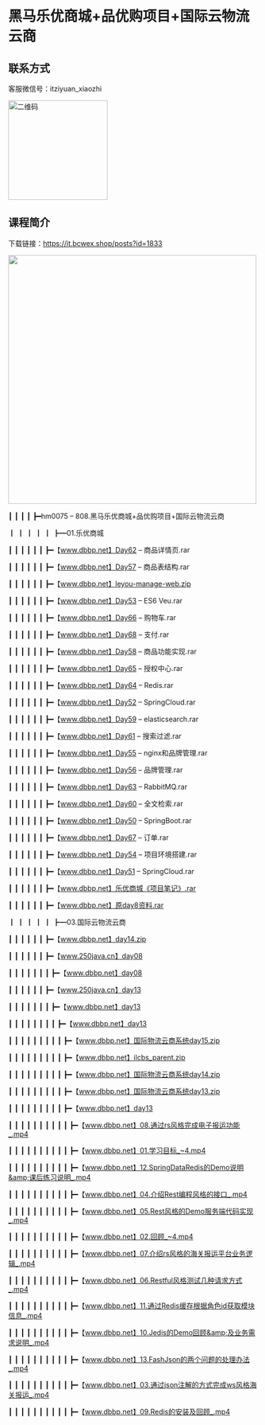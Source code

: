 # 黑马乐优商城+品优购项目+国际云物流云商

## 联系方式

客服微信号：itziyuan_xiaozhi

<img src="https://ziyuanyun.oss-cn-guangzhou.aliyuncs.com/common/20240614073449/666b82192834a.jpg" width="200" height="200" alt="二维码">

## 课程简介

下载链接：https://it.bcwex.shop/posts?id=1833

<img src="https://ziyuanyun.oss-cn-guangzhou.aliyuncs.com/yun/20240515183544/66449000d8d92.jpg" width="500" alt="">

  ┃ ┃ ┃ ┃ ┣━hm0075 &#8211; 808.黑马乐优商城+品优购项目+国际云物流云商

 ┃ ┃ ┃ ┃ ┃ ┣━01.乐优商城

 ┃ ┃ ┃ ┃ ┃ ┃ ┣━【www.dbbp.net】Day62 &#8211; 商品详情页.rar

 ┃ ┃ ┃ ┃ ┃ ┃ ┣━【www.dbbp.net】Day57 &#8211; 商品表结构.rar

 ┃ ┃ ┃ ┃ ┃ ┃ ┣━【www.dbbp.net】leyou-manage-web.zip

 ┃ ┃ ┃ ┃ ┃ ┃ ┣━【www.dbbp.net】Day53 &#8211; ES6 Veu.rar

 ┃ ┃ ┃ ┃ ┃ ┃ ┣━【www.dbbp.net】Day66 &#8211; 购物车.rar

 ┃ ┃ ┃ ┃ ┃ ┃ ┣━【www.dbbp.net】Day68 &#8211; 支付.rar

 ┃ ┃ ┃ ┃ ┃ ┃ ┣━【www.dbbp.net】Day58 &#8211; 商品功能实现.rar

 ┃ ┃ ┃ ┃ ┃ ┃ ┣━【www.dbbp.net】Day65 &#8211; 授权中心.rar

 ┃ ┃ ┃ ┃ ┃ ┃ ┣━【www.dbbp.net】Day64 &#8211; Redis.rar

 ┃ ┃ ┃ ┃ ┃ ┃ ┣━【www.dbbp.net】Day52 &#8211; SpringCloud.rar

 ┃ ┃ ┃ ┃ ┃ ┃ ┣━【www.dbbp.net】Day59 &#8211; elasticsearch.rar

 ┃ ┃ ┃ ┃ ┃ ┃ ┣━【www.dbbp.net】Day61 &#8211; 搜索过滤.rar

 ┃ ┃ ┃ ┃ ┃ ┃ ┣━【www.dbbp.net】Day55 &#8211; nginx和品牌管理.rar

 ┃ ┃ ┃ ┃ ┃ ┃ ┣━【www.dbbp.net】Day56 &#8211; 品牌管理.rar

 ┃ ┃ ┃ ┃ ┃ ┃ ┣━【www.dbbp.net】Day63 &#8211; RabbitMQ.rar

 ┃ ┃ ┃ ┃ ┃ ┃ ┣━【www.dbbp.net】Day60 &#8211; 全文检索.rar

 ┃ ┃ ┃ ┃ ┃ ┃ ┣━【www.dbbp.net】Day50 &#8211; SpringBoot.rar

 ┃ ┃ ┃ ┃ ┃ ┃ ┣━【www.dbbp.net】Day67 &#8211; 订单.rar

 ┃ ┃ ┃ ┃ ┃ ┃ ┣━【www.dbbp.net】Day54 &#8211; 项目环境搭建.rar

 ┃ ┃ ┃ ┃ ┃ ┃ ┣━【www.dbbp.net】Day51 &#8211; SpringCloud.rar

 ┃ ┃ ┃ ┃ ┃ ┃ ┣━【www.dbbp.net】乐优商城《项目笔记》.rar

 ┃ ┃ ┃ ┃ ┃ ┃ ┣━【www.dbbp.net】原day8资料.rar

 ┃ ┃ ┃ ┃ ┃ ┣━03.国际云物流云商

 ┃ ┃ ┃ ┃ ┃ ┃ ┣━【www.dbbp.net】day14.zip

 ┃ ┃ ┃ ┃ ┃ ┃ ┣━【www.250java.cn】day08

 ┃ ┃ ┃ ┃ ┃ ┃ ┃ ┣━【www.dbbp.net】day08

 ┃ ┃ ┃ ┃ ┃ ┃ ┣━【www.250java.cn】day13

 ┃ ┃ ┃ ┃ ┃ ┃ ┃ ┣━【www.dbbp.net】day13

 ┃ ┃ ┃ ┃ ┃ ┃ ┃ ┃ ┣━【www.dbbp.net】day13

 ┃ ┃ ┃ ┃ ┃ ┃ ┃ ┃ ┃ ┣━【www.dbbp.net】国际物流云商系统day15.zip

 ┃ ┃ ┃ ┃ ┃ ┃ ┃ ┃ ┃ ┣━【www.dbbp.net】ilcbs_parent.zip

 ┃ ┃ ┃ ┃ ┃ ┃ ┃ ┃ ┃ ┣━【www.dbbp.net】国际物流云商系统day14.zip

 ┃ ┃ ┃ ┃ ┃ ┃ ┃ ┃ ┃ ┣━【www.dbbp.net】国际物流云商系统day13.zip

 ┃ ┃ ┃ ┃ ┃ ┃ ┃ ┃ ┃ ┣━【www.dbbp.net】day13

 ┃ ┃ ┃ ┃ ┃ ┃ ┃ ┃ ┃ ┃ ┣━【www.dbbp.net】08.通过rs风格完成电子报运功能_.mp4

 ┃ ┃ ┃ ┃ ┃ ┃ ┃ ┃ ┃ ┃ ┣━【www.dbbp.net】01.学习目标_~4.mp4

 ┃ ┃ ┃ ┃ ┃ ┃ ┃ ┃ ┃ ┃ ┣━【www.dbbp.net】12.SpringDataRedis的Demo说明&amp;课后练习说明_.mp4

 ┃ ┃ ┃ ┃ ┃ ┃ ┃ ┃ ┃ ┃ ┣━【www.dbbp.net】04.介绍Rest编程风格的接口_.mp4

 ┃ ┃ ┃ ┃ ┃ ┃ ┃ ┃ ┃ ┃ ┣━【www.dbbp.net】05.Rest风格的Demo服务端代码实现_.mp4

 ┃ ┃ ┃ ┃ ┃ ┃ ┃ ┃ ┃ ┃ ┣━【www.dbbp.net】02.回顾_~4.mp4

 ┃ ┃ ┃ ┃ ┃ ┃ ┃ ┃ ┃ ┃ ┣━【www.dbbp.net】07.介绍rs风格的海关报运平台业务逻辑_.mp4

 ┃ ┃ ┃ ┃ ┃ ┃ ┃ ┃ ┃ ┃ ┣━【www.dbbp.net】06.Restful风格测试几种请求方式_.mp4

 ┃ ┃ ┃ ┃ ┃ ┃ ┃ ┃ ┃ ┃ ┣━【www.dbbp.net】11.通过Redis缓存根据角色id获取模块信息_.mp4

 ┃ ┃ ┃ ┃ ┃ ┃ ┃ ┃ ┃ ┃ ┣━【www.dbbp.net】10.Jedis的Demo回顾&amp;及业务需求说明_.mp4

 ┃ ┃ ┃ ┃ ┃ ┃ ┃ ┃ ┃ ┃ ┣━【www.dbbp.net】13.FashJson的两个问题的处理办法_.mp4

 ┃ ┃ ┃ ┃ ┃ ┃ ┃ ┃ ┃ ┃ ┣━【www.dbbp.net】03.通过json注解的方式完成ws风格海关报运_.mp4

 ┃ ┃ ┃ ┃ ┃ ┃ ┃ ┃ ┃ ┃ ┣━【www.dbbp.net】09.Redis的安装及回顾_.mp4

  